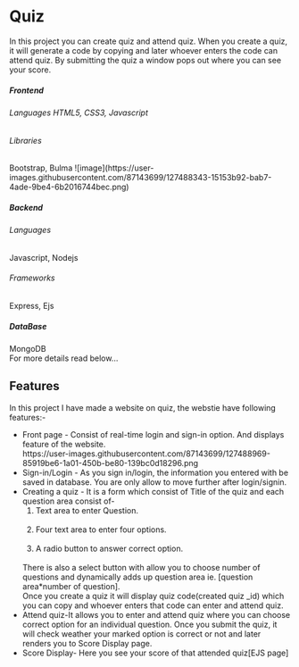# Quiz
In this project you can create quiz and attend quiz. 
When you create a quiz, it will generate a code by copying and later whoever enters the code can attend quiz. By submitting the quiz a window pops out where you can see your score.

<h5>Frontend</h5>
<h6>Languages</6>
HTML5, CSS3, Javascript
<h6>Libraries</h6>
Bootstrap, Bulma
![image](https://user-images.githubusercontent.com/87143699/127488343-15153b92-bab7-4ade-9be4-6b2016744bec.png)
<h5>Backend</h5>
<h6>Languages</h6>
Javascript, Nodejs
<h6>Frameworks</h6>
Express, Ejs

<h5>DataBase</h5>
MongoDB

<br>
For more details read below...

<h2>Features</h2>
In this project I have made a website on quiz, the webstie have following features:-
<ul>
  <li>
    Front page - Consist of real-time login and sign-in option. And displays feature of the website.
  </li>
    https://user-images.githubusercontent.com/87143699/127488969-85919be6-1a01-450b-be80-139bc0d18296.png
   <li>
    Sign-in/Login - As you sign in/login, the information you entered with be saved in database. You are only allow to move further after login/signin.
  </li>
    
  <li>
    Creating a quiz - It is a form which consist of Title of the quiz and each question area consist of-
    <br><ol><li>
    Text area to enter Question.</li>
    <br>
    <li>
    Four text area to enter four options.</li>
    <br>
    <li>
    A radio button to answer correct option.</li>
    </ol>
    <br>
    There is also a select button with allow you to choose number of questions and dynamically adds up question area ie. [question area*number of question].<br>
    Once you create a quiz it will display quiz code(created quiz _id) which you can copy and whoever enters that code can enter and attend quiz.
  </li>
    
   <li>
    Attend quiz-It allows you to enter and attend quiz where you can choose correct option for an individual question. Once you submit the quiz, it will check weather your marked option is correct or not and later renders you to Score Display page.
  </li>
    
   <li>
    Score Display- Here you see your score of that attended quiz[EJS page]
  </li>
</ul> 

